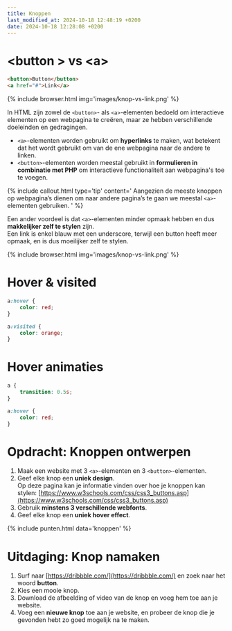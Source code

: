 ```yaml
---
title: Knoppen
last_modified_at: 2024-10-18 12:48:19 +0200
date: 2024-10-18 12:28:08 +0200
---
```


#  \<button \> vs  \<a\>

```html
<button>Button</button>
<a href="#">Link</a>
```
{% include browser.html img='images/knop-vs-link.png' %}

In HTML zijn zowel de `<button>`- als `<a>`-elementen bedoeld om interactieve elementen op een webpagina te creëren, maar ze hebben verschillende doeleinden en gedragingen.

- `<a>`-elementen worden gebruikt om **hyperlinks** te maken, wat betekent dat het wordt gebruikt om van de ene webpagina naar de andere te linken.
- `<button>`-elementen worden meestal gebruikt in **formulieren in combinatie met PHP** om interactieve functionaliteit aan webpagina's toe te voegen.

{% include callout.html type='tip' content='
Aangezien de meeste knoppen op webpagina’s dienen om naar andere pagina’s te gaan we meestal `<a>`-elementen gebruiken.
' %}

Een ander voordeel is dat `<a>`-elementen minder opmaak hebben en dus **makkelijker zelf te stylen** zijn.  
Een link is enkel blauw met een underscore, terwijl een button heeft meer opmaak, en is dus moeilijker zelf te stylen.

{% include browser.html img='images/knop-vs-link.png' %}

# Hover & visited

```css
a:hover {
    color: red;
}

a:visited {
    color: orange;
}
```

# Hover animaties

```css
a {
    transition: 0.5s;
}

a:hover {
    color: red;
}
```

# Opdracht: Knoppen ontwerpen

1. Maak een website met 3 `<a>`-elementen en 3 `<button>`-elementen.
2. Geef elke knop een **uniek design**.  
    Op deze pagina kan je informatie vinden over hoe je knoppen kan stylen: [https://www.w3schools.com/css/css3_buttons.asp](https://www.w3schools.com/css/css3_buttons.asp)
3. Gebruik **minstens 3 verschillende webfonts**.
4. Geef elke knop een **uniek hover effect**.

{% include punten.html data='knoppen' %}

# Uitdaging: Knop namaken

1. Surf naar [https://dribbble.com/](https://dribbble.com/) en zoek naar het woord **button**.
2. Kies een mooie knop.
3. Download de afbeelding of video van de knop en voeg hem toe aan je website.
4. Voeg een **nieuwe knop** toe aan je website, en probeer de knop die je gevonden hebt zo goed mogelijk na te maken.
